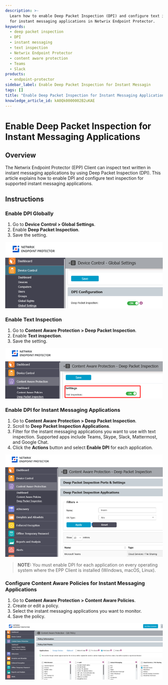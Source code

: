 ```yaml
---
description: >-
  Learn how to enable Deep Packet Inspection (DPI) and configure text inspection
  for instant messaging applications in Netwrix Endpoint Protector.
keywords:
  - deep packet inspection
  - DPI
  - instant messaging
  - text inspection
  - Netwrix Endpoint Protector
  - content aware protection
  - Teams
  - Slack
products:
  - endpoint-protector
sidebar_label: Enable Deep Packet Inspection for Instant Messagin
tags: []
title: "Enable Deep Packet Inspection for Instant Messaging Applications"
knowledge_article_id: kA0Qk0000002B2uKAE
---
```


# Enable Deep Packet Inspection for Instant Messaging Applications

## Overview

The Netwrix Endpoint Protector (EPP) Client can inspect text written in instant messaging applications by using Deep Packet Inspection (DPI). This article explains how to enable DPI and configure text inspection for supported instant messaging applications.

## Instructions

### Enable DPI Globally

1. Go to **Device Control > Global Settings**.
2. Enable **Deep Packet Inspection**.
3. Save the setting.

![Global Settings page with Deep Packet Inspection option highlighted](images/ka0Qk000000DzDl_0EMQk00000BuWJp.png)

### Enable Text Inspection

1. Go to **Content Aware Protection > Deep Packet Inspection**.
2. Enable **Text inspection**.
3. Save the setting.

![Deep Packet Inspection settings with Text inspection enabled](images/ka0Qk000000DzDl_0EMQk00000BuWDN.png)

### Enable DPI for Instant Messaging Applications

1. Go to **Content Aware Protection > Deep Packet Inspection**.
2. Scroll to **Deep Packet Inspection Applications**.
3. Filter for the instant messaging applications you want to use with text inspection. Supported apps include Teams, Skype, Slack, Mattermost, and Google Chat.
4. Click the **Actions** button and select **Enable DPI** for each application.

![Deep Packet Inspection Applications list with Enable DPI action](images/ka0Qk000000DzDl_0EMQk00000BuWGb.png)

> **NOTE:** You must enable DPI for each application on every operating system where the EPP Client is installed (Windows, macOS, Linux).

### Configure Content Aware Policies for Instant Messaging Applications

1. Go to **Content Aware Protection > Content Aware Policies**.
2. Create or edit a policy.
3. Select the instant messaging applications you want to monitor.
4. Save the policy.

![Content Aware Policies configuration with instant messaging apps selected](images/ka0Qk000000DzDl_0EMQk00000BuWID.png)
